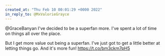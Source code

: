 ```yaml
---
created_at: "Thu Feb 10 00:01:29 +0000 2022"
in_reply_to: @MxValorieGrayce
---
```


@GraceBanyan I've decided to be a superfan more. I've spent a lot of time on things all over the place.

But I get more value out being a superfan. I've just got to get a little better at letting things go. And it's more fun! https://t.co/bm3ckm7pH5